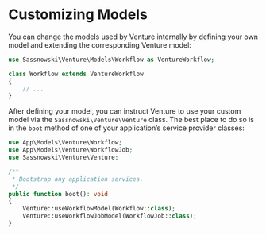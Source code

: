 # Customizing Models

You can change the models used by Venture internally by defining your own model and extending the corresponding Venture model:

```php
use Sassnowski\Venture\Models\Workflow as VentureWorkflow;

class Workflow extends VentureWorkflow
{
    // ...
}
```

After defining your model, you can instruct Venture to use your custom model via the `Sassnowski\Venture\Venture` class. The best place to do so is in the `boot` method of one of your application’s service provider classes:

```php
use App\Models\Venture\Workflow;
use App\Models\Venture\WorkflowJob;
use Sassnowski\Venture\Venture;

/**
 * Bootstrap any application services.
 */
public function boot(): void
{
    Venture::useWorkflowModel(Workflow::class);
    Venture::useWorkflowJobModel(WorkflowJob::class);
}
```

